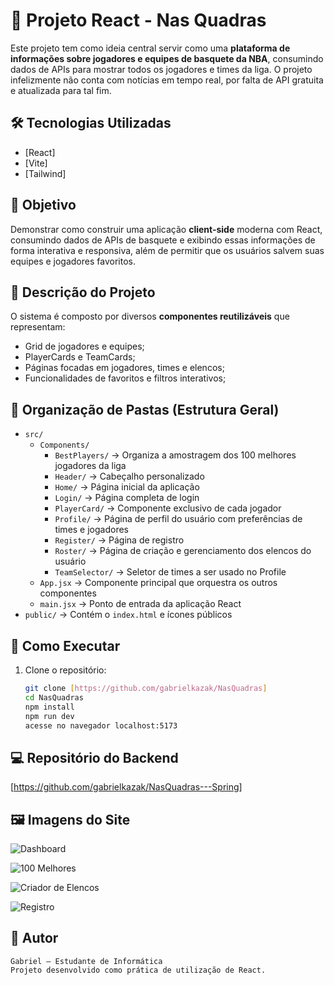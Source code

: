 # 🏀 Projeto React - Nas Quadras

Este projeto tem como ideia central servir como uma **plataforma de informações sobre jogadores e equipes de basquete da NBA**, consumindo dados de APIs para mostrar todos os jogadores e times da liga. O projeto infelizmente não conta com notícias em tempo real, por falta de API gratuita e atualizada para tal fim.
## 🛠 Tecnologias Utilizadas

- [React]  
- [Vite]  
- [Tailwind]  

## 🎯 Objetivo

Demonstrar como construir uma aplicação **client-side** moderna com React, consumindo dados de APIs de
basquete e exibindo essas informações de forma interativa e responsiva, além de permitir que os usuários salvem suas equipes e jogadores favoritos.

## 📄 Descrição do Projeto

O sistema é composto por diversos **componentes reutilizáveis** que representam:

- Grid de jogadores e equipes;  
- PlayerCards e TeamCards;  
- Páginas focadas em jogadores, times e elencos;  
- Funcionalidades de favoritos e filtros interativos; 

## 📁 Organização de Pastas (Estrutura Geral)

- `src/`
  - `Components/`
    - `BestPlayers/` → Organiza a amostragem dos 100 melhores jogadores da liga
    - `Header/` → Cabeçalho personalizado
    - `Home/` → Página inicial da aplicação
    - `Login/` → Página completa de login
    - `PlayerCard/` → Componente exclusivo de cada jogador
    - `Profile/` → Página de perfil do usuário com preferências de times e jogadores
    - `Register/` → Página de registro
    - `Roster/` → Página de criação e gerenciamento dos elencos do usuário
    - `TeamSelector/` → Seletor de times a ser usado no Profile
  - `App.jsx` → Componente principal que orquestra os outros componentes
  - `main.jsx` → Ponto de entrada da aplicação React
- `public/` → Contém o `index.html` e ícones públicos


## 🚀 Como Executar

1. Clone o repositório:
   ```bash
   git clone [https://github.com/gabrielkazak/NasQuadras]
   cd NasQuadras
   npm install
   npm run dev
   acesse no navegador localhost:5173

## 💻 Repositório do Backend

[https://github.com/gabrielkazak/NasQuadras---Spring]

## 🖼️ Imagens do Site

![Dashboard](./src/assets/dashboard.png)

![100 Melhores](./src/assets/hundredBest.png)

![Criador de Elencos](./src/assets/rosters.png)

![Registro](./src/assets/register.png)

## 👤 Autor

    Gabriel – Estudante de Informática
    Projeto desenvolvido como prática de utilização de React.
